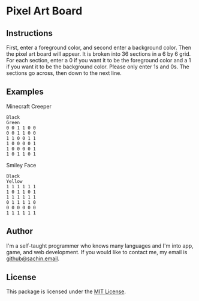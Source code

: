 # Pixel Art Board

## Instructions
First, enter a foreground color, and second enter a background color. Then the pixel art board will appear. It is broken into 36 sections in a 6 by 6 grid. For each section, enter a 0 if you want it to be the foreground color and a 1 if you want it to be the background color. Please only enter 1s and 0s. The sections go across, then down to the next line. 

## Examples
Minecraft Creeper 
```
Black
Green
0 0 1 1 0 0 
0 0 1 1 0 0 
1 1 0 0 1 1 
1 0 0 0 0 1
1 0 0 0 0 1
1 0 1 1 0 1
```
Smiley Face
```
Black
Yellow
1 1 1 1 1 1
1 0 1 1 0 1
1 1 1 1 1 1
0 1 1 1 1 0
0 0 0 0 0 0
1 1 1 1 1 1 
```

## Author
I'm a self-taught programmer who knows many languages and I'm into app, game, and web development. If you would like to contact me, my email is [github@sachin.email](mailto:github@sachin.email).

## License
This package is licensed under the [MIT License](LICENSE.txt).
